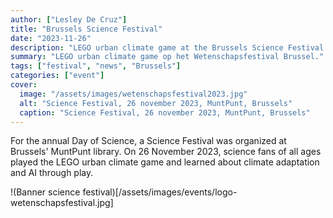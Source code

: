 ```yaml
---
author: ["Lesley De Cruz"]
title: "Brussels Science Festival"
date: "2023-11-26"
description: "LEGO urban climate game at the Brussels Science Festival."
summary: "LEGO urban climate game op het Wetenschapsfestival Brussel."
tags: ["festival", "news", "Brussels"]
categories: ["event"]
cover:
  image: "/assets/images/wetenschapsfestival2023.jpg"
  alt: "Science Festival, 26 november 2023, MuntPunt, Brussels"
  caption: "Science Festival, 26 november 2023, MuntPunt, Brussels"
---
```


For the annual Day of Science, a Science Festival was organized at Brussels' MuntPunt library. On 26 November 2023, science fans of all ages played the LEGO urban climate game and learned about climate adaptation and AI through play.

!(Banner science festival)[/assets/images/events/logo-wetenschapsfestival.jpg]
